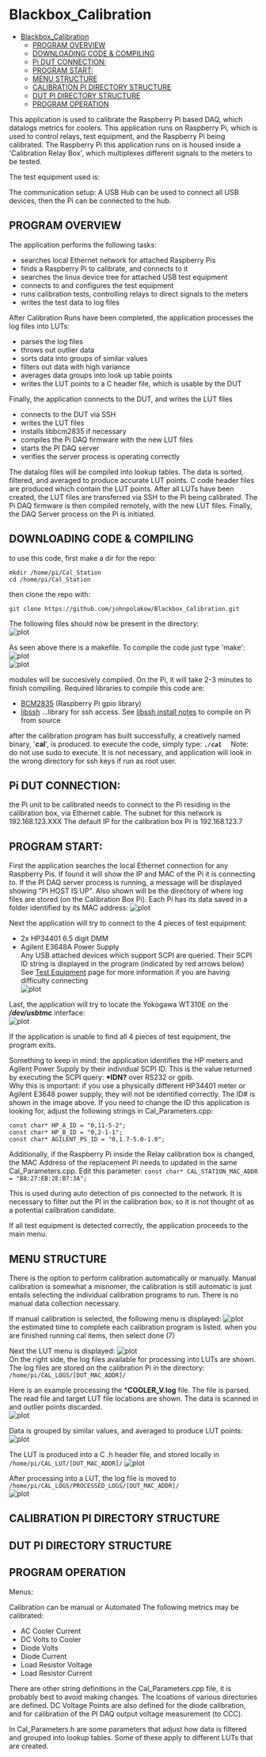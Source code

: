 # Blackbox_Calibration

- [Blackbox_Calibration](#blackbox_calibration)
  - [PROGRAM OVERVIEW](#program-overview)
  - [DOWNLOADING CODE & COMPILING](#downloading-code--compiling)
  - [Pi DUT CONNECTION:](#pi-dut-connection)
  - [PROGRAM START:](#program-start)
  - [MENU STRUCTURE](#menu-structure)
  - [CALIBRATION PI DIRECTORY STRUCTURE](#calibration-pi-directory-structure)
  - [DUT PI DIRECTORY STRUCTURE](#dut-pi-directory-structure)
  - [PROGRAM OPERATION](#program-operation)

This application is used to calibrate the Raspberry Pi based DAQ, which datalogs metrics for coolers. This application runs on Raspberry Pi, which is used to control relays, test equipment, and the Raspberry Pi being calibrated. The Raspberry Pi this application runs on is housed inside a 'Calibration Relay Box', which multiplexes different signals to the meters to be tested. 

The test equipment used is:
[](./md/test_equipment.png)


The communication setup:
[](./md/test_setup.png)
A USB Hub can be used to connect all USB devices, then the Pi can be connected to the hub.

## PROGRAM OVERVIEW

The application performs the following tasks:
  - searches local Ethernet network for attached Raspberry Pis
  - finds a Raspberry Pi to calibrate, and connects to it
  - searches the linux device tree for attached USB test equipment
  - connects to and configures the test equipment
  - runs calibration tests, controlling relays to direct signals to the meters
  - writes the test data to log files
  
After Calibration Runs have been completed, the application processes the log files into LUTs:
  - parses the log files
  - throws out outlier data
  - sorts data into groups of similar values
  - filters out data with high variance
  - averages data groups into look up table points
  - writes the LUT points to a C header file, which is usable by the DUT

Finally, the application connects to the DUT, and writes the LUT files
 - connects to the DUT via SSH
 - writes the LUT files
 - installs libbcm2835 if necessary
 - compiles the Pi DAQ firmware with the new LUT files
 - starts the PI DAQ server
 - verifies the server process is operating correctly

  
The datalog files will be compiled into lookup tables. The data is sorted, filtered, and averaged to produce accurate LUT points. C code header files are produced which contain the LUT points. After all LUTs have been created, the LUT files are transferred via SSH to the Pi being calibrated. 
The Pi DAQ firmware is then compiled remotely, with the new LUT files. Finally, the DAQ Server process on the Pi is initiated.

## DOWNLOADING CODE & COMPILING
to use this code, first make a dir for the repo:
```
mkdir /home/pi/Cal_Station  
cd /home/pi/Cal_Station  
```
then clone the repo with:  

```git clone https://github.com/johnpolakow/Blackbox_Calibration.git```    


The following files should now be present in the directory:   
![plot](./md/compile/compile01.png)

As seen above there is a makefile. To compile the code just type 'make':  
![plot](./md/compile/compile02.png)  
![plot](./md/compile/compile03.png)



modules will be succesively compiled. On the Pi, it will take 2-3 minutes to finish compiling. Required libraries to compile this code are:
   - [BCM2835](https://www.airspayce.com/mikem/bcm2835/) (Raspberry Pi gpio library)
   - [libssh](https://www.libssh.org/)  ...library for ssh access. See [libssh install notes](./md/libssh_install.md) to compile on Pi from source

after the calibration program has built successfully, a creatively named binary, '**cal**', is produced. 
to execute the code, simply type: 
***```./cal  ```***
Note: do not use sudo to execute. It is not necessary, and application will look in the wrong directory for ssh keys if run as root user.

## Pi DUT CONNECTION:
the Pi unit to be calibrated needs to connect to the Pi residing in the calibration box, via Ethernet cable. The subnet for this network is 192.168.123.XXX
The default IP for the calibration box Pi is 192.168.123.7

## PROGRAM START:
First the application searches the local Ethernet connection for any Raspberry Pis. If found it will show the IP and MAC of the Pi it is connecting to. If the PI DAQ server process is running, a message will be displayed showing "PI HOST IS UP". Also shown will be the directory of where log files are stored (on the Calibration Box Pi). Each Pi has its data saved in a folder identified by its MAC address:
![plot](./md/start/start01.png)

Next the application will try to connect to the 4 pieces of test equipment:
   - 2x HP34401 6.5 digit DMM
   - Agilent E3648A Power Supply   
Any USB attached devices which support SCPI are queried. Their SCPI ID string is displayed in the program (indicated by red arrows below) 
See [Test Equipment](./md/test_equipment.md) page for more information if you are having difficulty connecting   
![plot](./md/start/start02.png)   

Last, the application will try to locate the Yokogawa WT310E on the ***/dev/usbtmc*** interface:   
![plot](./md/start/start03.png)   

If the application is unable to find all 4 pieces of test equipment, the program exits.   

Something to keep in mind:
the application identifies the HP meters and Agilent Power Supply by their individual SCPI ID. This is the value returned by executing the SCPI query: **\*IDN?**
over RS232 or gpib.   
Why this is important: if you use a physically different HP34401 meter or Agilent E3648 power supply, they will not be identified correctly. The ID# is shown in the image above. If you need to change the ID this application is looking for, adjust the following strings in Cal_Parameters.cpp:
```
const char* HP_A_ID = "0,11-5-2";  
const char* HP_B_ID = "0,2-1-1";  
const char* AGILENT_PS_ID = "0,1.7-5.0-1.0";  
```
Additionally, if the Raspberry Pi inside the Relay calibration box is changed, the MAC Address of the replacement Pi needs to updated in the same Cal_Parameters.cpp. Edit this parameter:
```const char* CAL_STATION_MAC_ADDR = "B8:27:EB:2E:B7:3A";```     

This is used during auto detection of pis connected to the network. It is necessary to filter out the PI in the calibration box, so it is not thought of as a potential calibration candidate.

If all test equipment is detected correctly, the application proceeds to the main menu.

## MENU STRUCTURE
There is the option to perform calibration automatically or manually. Manual calibration is somewhat a misnomer, the calibration is still automatic is just entails selecting the individual calibration programs to run. There is no manual data collection necessary. 

If manual calibration is selected, the following menu is displayed:
![plot](./md/start/menu_cal.png)   
the estimated time to complete each calibration program is listed.
when you are finished running cal items, then select done (7)

Next the LUT menu is displayed:
![plot](./md/start/LUT_Menu.png)   
On the right side, the log files available for processing into LUTs are shown. The log files are stored on the calibration Pi in the directory:
```/home/pi/CAL_LOGS/[DUT_MAC_ADDR]/```

Here is an example processing the ***COOLER_V.log** file. The file is parsed. The read file and target LUT file locations are shown. 
The data is scanned in and outlier points discarded.   
![plot](./md/LUT/Process_CoolV.png)   
 
Data is grouped by similar values, and averaged to produce LUT points:    
![plot](./md/LUT/Process_CoolV2.png)    
 
The LUT is produced into a C .h header file, and stored locally in ```/home/pi/CAL_LUT/[DUT_MAC_ADDR]/```
![plot](./md/LUT/Process_CoolV3.png)    


After processing into a LUT, the log file is moved to ```/home/pi/CAL_LOGS/PROCESSED_LOGS/[DUT_MAC_ADDR]/```   
![plot](./md/dir/processed_log.png)   



## CALIBRATION PI DIRECTORY STRUCTURE

## DUT PI DIRECTORY STRUCTURE


## PROGRAM OPERATION

Menus:








Calibration can be manual or Automated
The following metrics may be calibrated:
  - AC Cooler Current
  - DC Volts to Cooler
  - Diode Volts
  - Diode Current
  - Load Resistor Voltage
  - Load Resistor Current



There are other string definitions in the Cal_Parameters.cpp file, it is probably best to avoid making changes. The lcoations of various directories are defined.
DC Voltage Points are also defined for the diode calibration, and for calibration of the PI DAQ output voltage measurement (to CCC).

In Cal_Parameters.h are some parameters that adjust how data is filtered and grouped into lookup tables. Some of these apply to different LUTs that are created. 